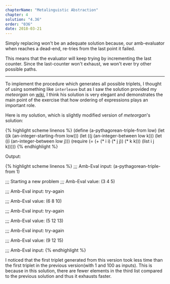 ```yaml
---
chapterName: "Metalinguistic Abstraction"
chapter: 4
solution: "4.36"
order: "036"
date: 2018-03-21 
---
```


Simply replacing won't be an adequate solution because, our amb-evaluator when reaches a dead-end, re-tries from the last point it failed.

This means that the evaluator will keep trying by incrementing the last counter. Since the last-counter won't exhaust, we won't ever try other possible paths. 

----

To implement the procedure which generates all possible triplets, I thought of using something like `interleave` but as I saw the solution provided my *meteorgan* on [wiki][wiki], I think his solution is very elegant and demonstrates the main point of the exercise that how ordering of expressions plays an important role.

Here is my solution, which is slightly modified version of *meteorgan*'s solution:

{% highlight scheme linenos %}
(define (a-pythagorean-triple-from low)
  (let ((k (an-integer-starting-from low)))
    (let ((j (an-integer-between low k)))
      (let ((i (an-integer-between low j)))
        (require (= (+ (* i i) (* j j)) (* k k)))
        (list i j k)))))
{% endhighlight %}

Output:

{% highlight scheme linenos %}
;;; Amb-Eval input:
(a-pythagorean-triple-from 1)

;;; Starting a new problem 
;;; Amb-Eval value:
(3 4 5)

;;; Amb-Eval input:
try-again

;;; Amb-Eval value:
(6 8 10)

;;; Amb-Eval input:
try-again

;;; Amb-Eval value:
(5 12 13)

;;; Amb-Eval input:
try-again

;;; Amb-Eval value:
(9 12 15)

;;; Amb-Eval input:
{% endhighlight %}

I noticed that the first triplet generated from this version took less time than the first triplet in the previous version(with 1 and 100 as inputs). This is because in this solution, there are fewer elements in the third list compared to the previous solution and thus it exhausts faster.

[wiki]: http://community.schemewiki.org/?sicp-ex-4.36
